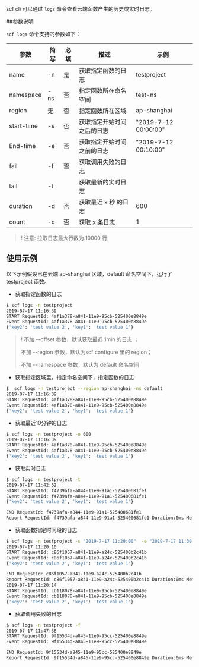 scf cli 可以通过 `logs` 	命令查看云端函数产生的历史或实时日志。

##参数说明

`scf logs` 命令支持的参数如下：

| 参数       | 简写 | 必填 | 描述                       | 示例                 |
| ---------- | ---- | ---- | -------------------------- | -------------------- |
| name       | -n   | 是   | 获取指定函数的日志         | testproject          |
| namespace  | -ns  | 否   | 指定函数所在命名空间       | test-ns              |
| region     | 无   | 否   | 指定函数所在区域           | ap-shanghai          |
| start-time | -s   | 否   | 获取指定开始时间之后的日志 | "2019-7-12 00:00:00" |
| End-time   | -e   | 否   | 获取指定开始时间之前的日志 | "2019-7-12 00:10:00" |
| fail       | -f   | 否   | 获取调用失败的日志         |                      |
| tail       | -t   |      | 获取最新的实时日志         |                      |
| duration   | -d   | 否   | 获取最近 x 秒 的日志       | 600                  |
| count      | -c   | 否   | 获取 x 条日志              | 1                    |

> ! 注意: 拉取日志最大行数为 10000 行

## 使用示例

以下示例假设已在云端 ap-shanghai 区域，default 命名空间下，运行了 testproject 函数。

- 获取指定函数的日志

```bash
$ scf logs -n testproject
2019-07-17 11:16:39
START RequestId: 4af1a378-a841-11e9-95cb-525400e8849e
Event RequestId: 4af1a378-a841-11e9-95cb-525400e8849e
{'key2': 'test value 2', 'key1': 'test value 1'}
```

> ! 不加 --offset 参数，默认获取最近 1min 的日志 ；
>
> 不加 --region 参数，默认为scf configure 里的 region；
>
> 不加 --namespace 参数，默认为 default 命名空间

- 获取指定区域里，指定命名空间下，指定函数的日志

```bash
$  scf logs -n testproject --region ap-shanghai -ns default
2019-07-17 11:16:39
START RequestId: 4af1a378-a841-11e9-95cb-525400e8849e
Event RequestId: 4af1a378-a841-11e9-95cb-525400e8849e
{'key2': 'test value 2', 'key1': 'test value 1'}
```

- 获取最近10分钟的日志

```bash
$ scf logs -n testproject -o 600
2019-07-17 11:16:39
START RequestId: 4af1a378-a841-11e9-95cb-525400e8849e
Event RequestId: 4af1a378-a841-11e9-95cb-525400e8849e
{'key2': 'test value 2', 'key1': 'test value 1'}
```

- 获取实时日志

```bash
$ scf logs -n testproject -t
2019-07-17 11:42:52
START RequestId: f4739afa-a844-11e9-91a1-525400681fe1
Event RequestId: f4739afa-a844-11e9-91a1-525400681fe1
{'key2': 'test value 2', 'key1': 'test value 1'}

END RequestId: f4739afa-a844-11e9-91a1-525400681fe1
Report RequestId: f4739afa-a844-11e9-91a1-525400681fe1 Duration:0ms Memory:128MB MaxMemoryUsed:0.062500MB
```

- 获取函数指定时间段的日志

```bash
$ scf logs -n testproject -s "2019-7-17 11:20:00"  -e "2019-7-17 11:30:00" 
2019-07-17 11:20:10
START RequestId: c86f1057-a841-11e9-a24c-525400b2c41b
Event RequestId: c86f1057-a841-11e9-a24c-525400b2c41b
{'key2': 'test value 2', 'key1': 'test value 1'}

END RequestId: c86f1057-a841-11e9-a24c-525400b2c41b
Report RequestId: c86f1057-a841-11e9-a24c-525400b2c41b Duration:0ms Memory:128MB MaxMemoryUsed:0.050781MB
2019-07-17 11:20:14
START RequestId: cb118078-a841-11e9-95cb-525400e8849e
Event RequestId: cb118078-a841-11e9-95cb-525400e8849e
{'key2': 'test value 2', 'key1': 'test value 1'}
```

- 获取调用失败的日志

```bash
$ scf logs -n testproject -f
2019-07-17 11:47:38
START RequestId: 9f15534d-a845-11e9-95cc-525400e8849e
Event RequestId: 9f15534d-a845-11e9-95cc-525400e8849e

END RequestId: 9f15534d-a845-11e9-95cc-525400e8849e
Report RequestId: 9f15534d-a845-11e9-95cc-525400e8849e Duration:0ms Memory:128MB MaxMemoryUsed:0.148438MB
```

